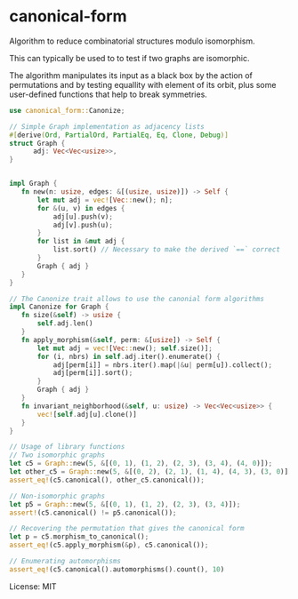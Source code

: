 # canonical-form

Algorithm to reduce combinatorial structures modulo isomorphism.

This can typically be used to to test if two graphs are isomorphic.

The algorithm manipulates its input as a black box by
the action of permutations
and by testing equallity with element of its orbit,
plus some user-defined functions
that help to break symmetries.

```rust
use canonical_form::Canonize;

// Simple Graph implementation as adjacency lists
#[derive(Ord, PartialOrd, PartialEq, Eq, Clone, Debug)]
struct Graph {
      adj: Vec<Vec<usize>>,
}


impl Graph {
   fn new(n: usize, edges: &[(usize, usize)]) -> Self {
       let mut adj = vec![Vec::new(); n];
       for &(u, v) in edges {
           adj[u].push(v);
           adj[v].push(u);
       }
       for list in &mut adj {
           list.sort() // Necessary to make the derived `==` correct
       }
       Graph { adj }
   }
}

// The Canonize trait allows to use the canonial form algorithms
impl Canonize for Graph {
   fn size(&self) -> usize {
       self.adj.len()
   }
   fn apply_morphism(&self, perm: &[usize]) -> Self {
       let mut adj = vec![Vec::new(); self.size()];
       for (i, nbrs) in self.adj.iter().enumerate() {
           adj[perm[i]] = nbrs.iter().map(|&u| perm[u]).collect();
           adj[perm[i]].sort();
       }
       Graph { adj }
   }
   fn invariant_neighborhood(&self, u: usize) -> Vec<Vec<usize>> {
       vec![self.adj[u].clone()]
   }
}

// Usage of library functions
// Two isomorphic graphs
let c5 = Graph::new(5, &[(0, 1), (1, 2), (2, 3), (3, 4), (4, 0)]);
let other_c5 = Graph::new(5, &[(0, 2), (2, 1), (1, 4), (4, 3), (3, 0)]);
assert_eq!(c5.canonical(), other_c5.canonical());

// Non-isomorphic graphs
let p5 = Graph::new(5, &[(0, 1), (1, 2), (2, 3), (3, 4)]);
assert!(c5.canonical() != p5.canonical());

// Recovering the permutation that gives the canonical form
let p = c5.morphism_to_canonical();
assert_eq!(c5.apply_morphism(&p), c5.canonical());

// Enumerating automorphisms
assert_eq!(c5.canonical().automorphisms().count(), 10)
```

License: MIT
